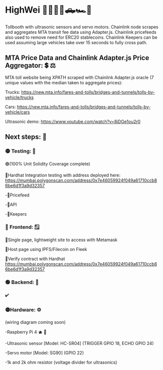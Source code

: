 # HighWei 🚦🚚🚙🚗🛻🏎️🚓

Tollbooth with ultrasonic sensors and servo motors. Chainlink node scrapes and aggregates MTA transit fee data using Adapter.js.
Chainlink pricefeeds also used to remove need for ERC20 stablecoins. Chainlink Keepers can be used assuming large vehicles take over 15 seconds to fully cross path.

## MTA Price Data and Chainlink Adapter.js Price Aggregator: 💲 ⚖️

MTA toll website being XPATH scraped with Chainlink Adapter.js oracle (7 unique values with the median taken to aggregate prices): 

Trucks: https://new.mta.info/fares-and-tolls/bridges-and-tunnels/tolls-by-vehicle/trucks
 
Cars: https://new.mta.info/fares-and-tolls/bridges-and-tunnels/tolls-by-vehicle/cars

Ultrasonic demo: https://www.youtube.com/watch?v=8jDGe1ou2r0

## Next steps: 🔭

### 🟡 Testing: 🚧
    
🟢(100% Unit Solidity Coverage complete)

🔴Hardhat Integration testing with address deployed here:
https://mumbai.polygonscan.com/address/0x7e46059924f049a61710ccb86be6d1f3a9d32357
 
 -🔴Pricefeed

 -🔴API 
 
 -🔴Keepers

### 🔴 Frontend: 🪟 

🔴Single page, lightweight site to access with Metamask

🔴Host page using IPFS/Filecoin on Fleek

🔴Verify contract with Hardhat
https://mumbai.polygonscan.com/address/0x7e46059924f049a61710ccb86be6d1f3a9d32357

### 🟢 Backend: 🔨

✔️

### 🟡Hardware: ⚙️

(wiring diagram coming soon)

-Raspberry Pi 4 🫐 🍓

-Ultrasonic sensor [Model: HC-SR04] (TRIGGER GPIO 18, ECHO GPIO 24)

-Servo motor [Model: SG90] (GPIO 22)

-1k and 2k ohm resistor (voltage divider for ultrasonics)
